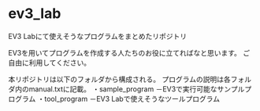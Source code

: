 # ev3_lab
EV3 Labにて使えそうなプログラムをまとめたリポジトリ

EV3を用いてプログラムを作成する人たちのお役に立てればなと思います。
ご自由に利用してください。

本リポジトリは以下のフォルダから構成される。
プログラムの説明は各フォルダ内のmanual.txtに記載。
・sample_program
－EV3で実行可能なサンプルプログラム
・tool_program
－EV3 Labで使えそうなツールプログラム
